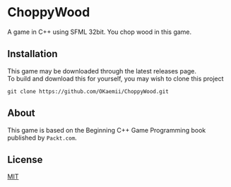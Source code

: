 # ChoppyWood
A game in C++ using SFML 32bit. You chop wood in this game.

## Installation
This game may be downloaded through the latest releases page.\
To build and download this for yourself, you may wish to clone this project

```
git clone https://github.com/OKaemii/ChoppyWood.git
```

## About
This game is based on the Beginning C++ Game Programming book published by `Packt.com`.

## License
[MIT](https://choosealicense.com/licenses/mit/)
